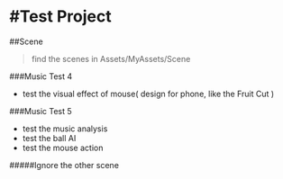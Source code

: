 #Test Project
===
##Scene
> find the scenes in Assets/MyAssets/Scene

###Music Test 4
* test the visual effect of mouse( design for phone, like the Fruit Cut )

###Music Test 5
* test the music analysis
* test the ball AI
* test the mouse action

#####Ignore the other scene

